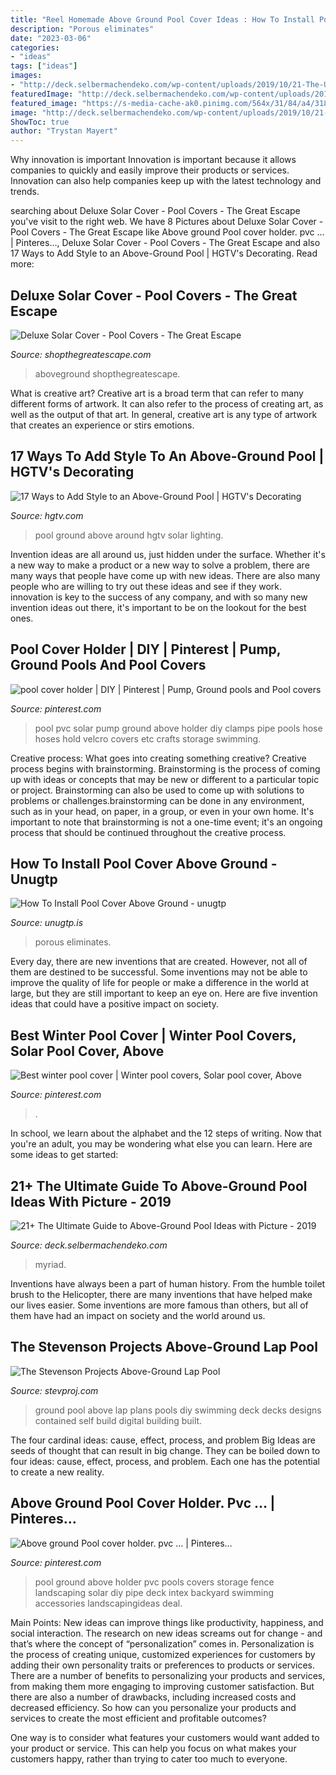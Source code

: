 ```yaml
---
title: "Reel Homemade Above Ground Pool Cover Ideas : How To Install Pool Cover Above Ground"
description: "Porous eliminates"
date: "2023-03-06"
categories:
- "ideas"
tags: ["ideas"]
images:
- "http://deck.selbermachendeko.com/wp-content/uploads/2019/10/21-The-Ultimate-Guide-to-Above-Ground-Pool-Ideas-with-Picture.jpg"
featuredImage: "http://deck.selbermachendeko.com/wp-content/uploads/2019/10/21-The-Ultimate-Guide-to-Above-Ground-Pool-Ideas-with-Picture.jpg"
featured_image: "https://s-media-cache-ak0.pinimg.com/564x/31/84/a4/3184a42199cc6ec119a907f9fdc57eee.jpg"
image: "http://deck.selbermachendeko.com/wp-content/uploads/2019/10/21-The-Ultimate-Guide-to-Above-Ground-Pool-Ideas-with-Picture.jpg"
ShowToc: true
author: "Trystan Mayert"
---
```



Why innovation is important
Innovation is important because it allows companies to quickly and easily improve their products or services. Innovation can also help companies keep up with the latest technology and trends.

	

		
searching about Deluxe Solar Cover - Pool Covers - The Great Escape you've visit to the right web. We have 8 Pictures about Deluxe Solar Cover - Pool Covers - The Great Escape like Above ground Pool cover holder. pvc … | Pinteres…, Deluxe Solar Cover - Pool Covers - The Great Escape and also 17 Ways to Add Style to an Above-Ground Pool | HGTV&#039;s Decorating. Read more:
		
    
## Deluxe Solar Cover - Pool Covers - The Great Escape

<img loading=lazy src="https://www.shopthegreatescape.com/_wss/clients/20/shopping_images/20150619134834728.jpg" onerror="this.onerror=null;this.src='https://tse1.mm.bing.net/th?id=OIP.jDfskJlqsxphsiArQfrwNwHaE8&amp;pid=15.1';" alt="Deluxe Solar Cover - Pool Covers - The Great Escape">

_Source: shopthegreatescape.com_

>aboveground shopthegreatescape. 

	

What is creative art?
Creative art is a broad term that can refer to many different forms of artwork. It can also refer to the process of creating art, as well as the output of that art. In general, creative art is any type of artwork that creates an experience or stirs emotions.

    
## 17 Ways To Add Style To An Above-Ground Pool | HGTV&#039;s Decorating

<img loading=lazy src="http://hgtvhome.sndimg.com/content/dam/images/hgtv/editorial/blogs/fullset/Chelsea/RX_gypsy-zoo-above-ground-pool.jpg.rend.hgtvcom.1280.853.jpeg" onerror="this.onerror=null;this.src='https://tse3.mm.bing.net/th?id=OIP.QTZsuJLxLvI6Uw2NHpuZqgHaE7&amp;pid=15.1';" alt="17 Ways to Add Style to an Above-Ground Pool | HGTV&#039;s Decorating">

_Source: hgtv.com_

>pool ground above around hgtv solar lighting. 

	

Invention ideas are all around us, just hidden under the surface. Whether it's a new way to make a product or a new way to solve a problem, there are many ways that people have come up with new ideas. There are also many people who are willing to try out these ideas and see if they work. innovation is key to the success of any company, and with so many new invention ideas out there, it's important to be on the lookout for the best ones.

    
## Pool Cover Holder | DIY | Pinterest | Pump, Ground Pools And Pool Covers

<img loading=lazy src="https://s-media-cache-ak0.pinimg.com/564x/31/84/a4/3184a42199cc6ec119a907f9fdc57eee.jpg" onerror="this.onerror=null;this.src='https://tse2.mm.bing.net/th?id=OIP.g7HrdE5Vzc0zjt9kE9pEQAHaFj&amp;pid=15.1';" alt="pool cover holder | DIY | Pinterest | Pump, Ground pools and Pool covers">

_Source: pinterest.com_

>pool pvc solar pump ground above holder diy clamps pipe pools hose hoses hold velcro covers etc crafts storage swimming. 

	

Creative process: What goes into creating something creative?
Creative process begins with brainstorming. Brainstorming is the process of coming up with ideas or concepts that may be new or different to a particular topic or project. Brainstorming can also be used to come up with solutions to problems or challenges.brainstorming can be done in any environment, such as in your head, on paper, in a group, or even in your own home. It's important to note that brainstorming is not a one-time event; it's an ongoing process that should be continued throughout the creative process.

    
## How To Install Pool Cover Above Ground - Unugtp

<img loading=lazy src="https://i.pinimg.com/originals/da/9b/3b/da9b3b382f354b24d6cc4c2d531e9580.jpg" onerror="this.onerror=null;this.src='https://tse3.mm.bing.net/th?id=OIP.ijmcgGvrP4T6tudlXRIdUgHaFj&amp;pid=15.1';" alt="How To Install Pool Cover Above Ground - unugtp">

_Source: unugtp.is_

>porous eliminates. 

	

Every day, there are new inventions that are created. However, not all of them are destined to be successful. Some inventions may not be able to improve the quality of life for people or make a difference in the world at large, but they are still important to keep an eye on. Here are five invention ideas that could have a positive impact on society.

    
## Best Winter Pool Cover | Winter Pool Covers, Solar Pool Cover, Above

<img loading=lazy src="https://i.pinimg.com/736x/89/0b/fd/890bfd7be8d9f7e9b2dc490b6fa77f45.jpg" onerror="this.onerror=null;this.src='https://tse3.mm.bing.net/th?id=OIP.0qFuwQX0-Tj5MQdJA0yoQAHaF3&amp;pid=15.1';" alt="Best winter pool cover | Winter pool covers, Solar pool cover, Above">

_Source: pinterest.com_

>. 

	

In school, we learn about the alphabet and the 12 steps of writing. Now that you're an adult, you may be wondering what else you can learn. Here are some ideas to get started: 

    
## 21+ The Ultimate Guide To Above-Ground Pool Ideas With Picture - 2019

<img loading=lazy src="http://deck.selbermachendeko.com/wp-content/uploads/2019/10/21-The-Ultimate-Guide-to-Above-Ground-Pool-Ideas-with-Picture.jpg" onerror="this.onerror=null;this.src='https://tse3.mm.bing.net/th?id=OIP.Ww0_2tARGf07-RmmZhq5VAHaNK&amp;pid=15.1';" alt="21+ The Ultimate Guide to Above-Ground Pool Ideas with Picture - 2019">

_Source: deck.selbermachendeko.com_

>myriad. 

	

Inventions have always been a part of human history. From the humble toilet brush to the Helicopter, there are many inventions that have helped make our lives easier. Some inventions are more famous than others, but all of them have had an impact on society and the world around us.

    
## The Stevenson Projects Above-Ground Lap Pool

<img loading=lazy src="http://www.stevproj.com/AbvGrdLap1cropcolored.jpg" onerror="this.onerror=null;this.src='https://tse1.mm.bing.net/th?id=OIP.nAXYtz0RV4p7MMhyHq0GPwHaE8&amp;pid=15.1';" alt="The Stevenson Projects Above-Ground Lap Pool">

_Source: stevproj.com_

>ground pool above lap plans pools diy swimming deck decks designs contained self build digital building built. 

	

The four cardinal ideas: cause, effect, process, and problem
Big Ideas are seeds of thought that can result in big change. They can be boiled down to four ideas: cause, effect, process, and problem. Each one has the potential to create a new reality.

    
## Above Ground Pool Cover Holder. Pvc … | Pinteres…

<img loading=lazy src="https://s-media-cache-ak0.pinimg.com/736x/8b/5c/f3/8b5cf3bee679c8603217fc2bb557117d--above-ground-pool-cover-ideas-above-ground-pool-deck.jpg" onerror="this.onerror=null;this.src='https://tse1.mm.bing.net/th?id=OIP.mKntBONjS5JgAIlI6EfTkgHaJ3&amp;pid=15.1';" alt="Above ground Pool cover holder. pvc … | Pinteres…">

_Source: pinterest.com_

>pool ground above holder pvc pools covers storage fence landscaping solar diy pipe deck intex backyard swimming accessories landscapingideas deal. 

	

Main Points: New ideas can improve things like productivity, happiness, and social interaction.
The research on new ideas screams out for change - and that’s where the concept of “personalization” comes in. Personalization is the process of creating unique, customized experiences for customers by adding their own personality traits or preferences to products or services.
There are a number of benefits to personalizing your products and services, from making them more engaging to improving customer satisfaction. But there are also a number of drawbacks, including increased costs and decreased efficiency. So how can you personalize your products and services to create the most efficient and profitable outcomes?

One way is to consider what features your customers would want added to your product or service. This can help you focus on what makes your customers happy, rather than trying to cater too much to everyone.

